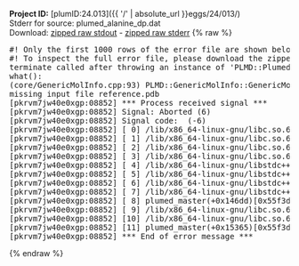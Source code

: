 **Project ID:** [plumID:24.013]({{ '/' | absolute_url }}eggs/24/013/)  
Stderr for source:  plumed_alanine_dp.dat   
Download: [zipped raw stdout](plumed_alanine_dp.dat.plumed_master.stdout.txt.zip) - [zipped raw stderr](plumed_alanine_dp.dat.plumed_master.stderr.txt.zip) 
{% raw %}
<pre>
#! Only the first 1000 rows of the error file are shown below
#! To inspect the full error file, please download the zipped raw stderr file above
terminate called after throwing an instance of 'PLMD::Plumed::ExceptionError'
what():
(core/GenericMolInfo.cpp:93) PLMD::GenericMolInfo::GenericMolInfo(const PLMD::ActionOptions&)
missing input file reference.pdb
[pkrvm7jw40e0xgp:08852] *** Process received signal ***
[pkrvm7jw40e0xgp:08852] Signal: Aborted (6)
[pkrvm7jw40e0xgp:08852] Signal code:  (-6)
[pkrvm7jw40e0xgp:08852] [ 0] /lib/x86_64-linux-gnu/libc.so.6(+0x45330)[0x7fc265645330]
[pkrvm7jw40e0xgp:08852] [ 1] /lib/x86_64-linux-gnu/libc.so.6(pthread_kill+0x11c)[0x7fc26569eb2c]
[pkrvm7jw40e0xgp:08852] [ 2] /lib/x86_64-linux-gnu/libc.so.6(gsignal+0x1e)[0x7fc26564527e]
[pkrvm7jw40e0xgp:08852] [ 3] /lib/x86_64-linux-gnu/libc.so.6(abort+0xdf)[0x7fc2656288ff]
[pkrvm7jw40e0xgp:08852] [ 4] /lib/x86_64-linux-gnu/libstdc++.so.6(+0xa5ff5)[0x7fc265aa5ff5]
[pkrvm7jw40e0xgp:08852] [ 5] /lib/x86_64-linux-gnu/libstdc++.so.6(+0xbb0da)[0x7fc265abb0da]
[pkrvm7jw40e0xgp:08852] [ 6] /lib/x86_64-linux-gnu/libstdc++.so.6(_ZSt10unexpectedv+0x0)[0x7fc265aa5a55]
[pkrvm7jw40e0xgp:08852] [ 7] /lib/x86_64-linux-gnu/libstdc++.so.6(+0xa5a6f)[0x7fc265aa5a6f]
[pkrvm7jw40e0xgp:08852] [ 8] plumed_master(+0x146dd)[0x55f3d8ca66dd]
[pkrvm7jw40e0xgp:08852] [ 9] /lib/x86_64-linux-gnu/libc.so.6(+0x2a1ca)[0x7fc26562a1ca]
[pkrvm7jw40e0xgp:08852] [10] /lib/x86_64-linux-gnu/libc.so.6(__libc_start_main+0x8b)[0x7fc26562a28b]
[pkrvm7jw40e0xgp:08852] [11] plumed_master(+0x15365)[0x55f3d8ca7365]
[pkrvm7jw40e0xgp:08852] *** End of error message ***
</pre>
{% endraw %}
